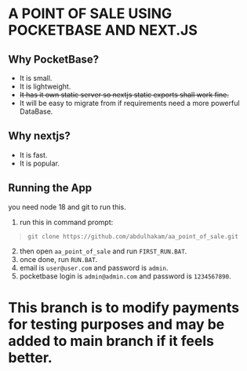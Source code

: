 # A POINT OF SALE USING POCKETBASE AND NEXT.JS
## Why PocketBase?
- It is small.
- It is lightweight.
- ~~It has it own static server so nextjs static exports shall work fine.~~
- It will be easy to migrate from if requirements need a more powerful DataBase.

## Why nextjs?
- It is fast.
- It is popular.


## Running the App

you need node 18 and git to run this.

1.  run this in command prompt:
>  ```
>  git clone https://github.com/abdulhakam/aa_point_of_sale.git
>  ```
2. then open `aa_point_of_sale` and run `FIRST_RUN.BAT`.
3. once done, run `RUN.BAT`.
4. email is `user@user.com` and password is `admin`.
5. pocketbase login is `admin@admin.com` and password is `1234567890`.

# This branch is to modify payments for testing purposes and may be added to main branch if it feels better.